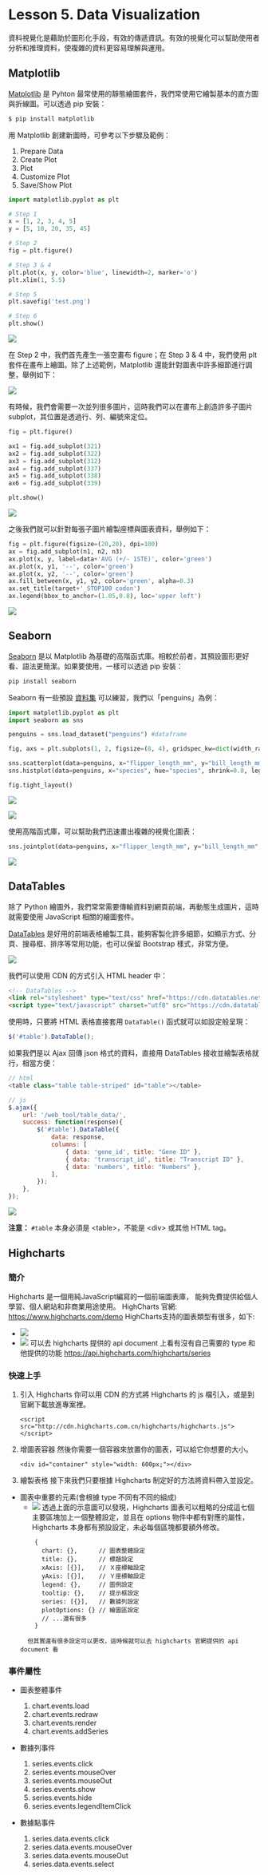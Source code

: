 # Lesson 5. Data Visualization

資料視覺化是藉助於圖形化手段，有效的傳遞資訊。有效的視覺化可以幫助使用者分析和推理資料，使複雜的資料更容易理解與運用。

## Matplotlib

[Matplotlib](https://matplotlib.org/stable/index.html) 是 Pyhton 最常使用的靜態繪圖套件，我們常使用它繪製基本的直方圖與折線圖。可以透過 pip 安裝：
```bash
$ pip install matplotlib
```
用 Matplotlib 創建新圖時，可參考以下步驟及範例：
1. Prepare Data
2. Create Plot
3. Plot
4. Customize Plot
5. Save/Show Plot

```python
import matplotlib.pyplot as plt

# Step 1
x = [1, 2, 3, 4, 5]           
y = [5, 10, 20, 35, 45]  

# Step 2
fig = plt.figure()

# Step 3 & 4    
plt.plot(x, y, color='blue', linewidth=2, marker='o')
plt.xlim(1, 5.5)  

# Step 5
plt.savefig('test.png')   

# Step 6
plt.show()                    
```

![](https://i.imgur.com/Cku0eai.png)


在 Step 2 中，我們首先產生一張空畫布 figure；在 Step 3 & 4 中，我們使用 plt 套件在畫布上繪圖。除了上述範例，Matplotlib 還能針對圖表中許多細節進行調整，舉例如下：

![](https://i.imgur.com/4xlNKoG.jpg)

有時候，我們會需要一次並列很多圖片，這時我們可以在畫布上創造許多子圖片 subplot，其位置是透過行、列、編號來定位。

```python
fig = plt.figure()

ax1 = fig.add_subplot(321)
ax2 = fig.add_subplot(322)
ax3 = fig.add_subplot(312)
ax4 = fig.add_subplot(337)
ax5 = fig.add_subplot(338)
ax6 = fig.add_subplot(339)

plt.show()
```

![](https://i.imgur.com/MMbHEgC.png)

之後我們就可以針對每張子圖片繪製座標與圖表資料，舉例如下：
```python
fig = plt.figure(figsize=(20,20), dpi=100)
ax = fig.add_subplot(n1, n2, n3)
ax.plot(x, y, label=data+'AVG (+/- 1STE)', color='green')
ax.plot(x, y1, '--', color='green')
ax.plot(x, y2, '--', color='green')
ax.fill_between(x, y1, y2, color='green', alpha=0.3)
ax.set_title(target+'_STOP100 codon')
ax.legend(bbox_to_anchor=(1.05,0.8), loc='upper left')
```
![](https://i.imgur.com/oV4vHN0.jpg)

## Seaborn

[Seaborn](https://seaborn.pydata.org) 是以 Matplotlib 為基礎的高階函式庫。相較於前者，其預設圖形更好看、語法更簡潔。如果要使用，一樣可以透過 pip 安裝：
```python
pip install seaborn
```
Seaborn 有一些預設 [資料集](https://github.com/mwaskom/seaborn-data) 可以練習，我們以「penguins」為例：



```python
import matplotlib.pyplot as plt
import seaborn as sns

penguins = sns.load_dataset("penguins") #dataframe

fig, axs = plt.subplots(1, 2, figsize=(8, 4), gridspec_kw=dict(width_ratios=[4, 3]))

sns.scatterplot(data=penguins, x="flipper_length_mm", y="bill_length_mm", hue="species", ax=axs[0])
sns.histplot(data=penguins, x="species", hue="species", shrink=0.8, legend=False, ax=axs[1])

fig.tight_layout()
```

![](https://i.imgur.com/jogh73S.png)

![](https://i.imgur.com/gnSwSxo.png)

使用高階函式庫，可以幫助我們迅速畫出複雜的視覺化圖表：
```python
sns.jointplot(data=penguins, x="flipper_length_mm", y="bill_length_mm", hue="species")
```
![](https://i.imgur.com/zze880J.png)

## DataTables

除了 Python 繪圖外，我們常常需要傳輸資料到網頁前端，再動態生成圖片，這時就需要使用 JavaScript 相關的繪圖套件。

[DataTables](https://datatables.net) 是好用的前端表格繪製工具，能夠客製化許多細節，如顯示方式、分頁、搜尋框、排序等常用功能，也可以保留 Bootstrap 樣式，非常方便。

![](https://i.imgur.com/Iujk5Ir.png)

我們可以使用 CDN 的方式引入 HTML header 中：
```html
<!-- DataTables -->
<link rel="stylesheet" type="text/css" href="https://cdn.datatables.net/1.12.1/css/jquery.dataTables.css">
<script type="text/javascript" charset="utf8" src="https://cdn.datatables.net/1.12.1/js/jquery.dataTables.js"></script>
```

使用時，只要將 HTML 表格直接套用 `DataTable()` 函式就可以如設定般呈現：
```javascript
$('#table').DataTable(); 
```

如果我們是以 Ajax 回傳 json 格式的資料，直接用 DataTables 接收並繪製表格就行，相當方便：
```javascript
// html
<table class="table table-striped" id="table"></table>

// js
$.ajax({
    url: '/web_tool/table_data/', 
    success: function(response){ 
        $('#table').DataTable({
            data: response,
            columns: [
                { data: 'gene_id', title: "Gene ID" },
                { data: 'transcript_id', title: "Transcript ID" },
                { data: 'numbers', title: "Numbers" },
            ],
        });
    },
});
```
![](https://i.imgur.com/OPG2BiK.png)

**注意：** `#table` 本身必須是 \<table>，不能是 \<div> 或其他 HTML tag。

## Highcharts

### 簡介
Highcharts 是一個用純JavaScript編寫的一個前端圖表庫， 
能夠免費提供給個人學習、個人網站和非商業用途使用。
HighCharts 官網: https://www.highcharts.com/demo
HighCharts支持的圖表類型有很多，如下:
- ![](https://i.imgur.com/yhSFF2h.png)
- ![](https://i.imgur.com/WBeHI8U.png)
可以去 highcharts 提供的 api document 上看有沒有自己需要的 type 和他提供的功能
https://api.highcharts.com/highcharts/series

### 快速上手
1. 引入 Highcharts
你可以用 CDN 的方式將 Highcharts 的 js 檔引入，或是到官網下載放進專案裡。

    ```=html
    <script src="http://cdn.highcharts.com.cn/highcharts/highcharts.js"></script>
    ```
2. 增圖表容器
然後你需要一個容器來放置你的圖表，可以給它你想要的大小。
    ```=html
    <div id="container" style="width: 600px;"></div>
    ```

3. 繪製表格 
接下來我們只要根據 Highcharts 制定好的方法將資料帶入並設定。
- 圖表中重要的元素(會根據 type 不同有不同的組成)
    - ![](https://i.imgur.com/Pmtjnns.png)
    透過上面的示意圖可以發現，Highcharts 圖表可以粗略的分成這七個主要區塊加上一個整體設定，並且在 options 物件中都有對應的屬性，Highcharts 本身都有預設設定，未必每個區塊都要額外修改。
    ```=javascript
        {
          chart: {},      // 圖表整體設定
          title: {},      // 標題設定
          xAxis: [{}],    // Ｘ座標軸設定
          yAxis: [{}],    // Ｙ座標軸設定
          legend: {},     // 圖例設定
          tooltip: {},    // 提示框設定
          series: [{}],   // 數據列設定
          plotOptions: {} // 繪圖區設定
          // ...還有很多
        }
    ``` 
        但其實還有很多設定可以更改，這時候就可以去 highcharts 官網提供的 api document 看
        
### 事件屬性
- 圖表整體事件
    
    1. chart.events.load
    1. chart.events.redraw
    1. chart.events.render
    1. chart.events.addSeries
- 數據列事件
    
    1. series.events.click
    1. series.events.mouseOver
    1. series.events.mouseOut
    1. series.events.show
    1. series.events.hide
    1. series.events.legendItemClick
- 數據點事件 
    
    1. series.data.events.click
    1. series.data.events.mouseOver
    1. series.data.events.mouseOut
    1. series.data.events.select

